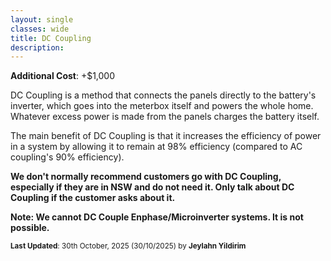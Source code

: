 ```yaml
---
layout: single
classes: wide
title: DC Coupling
description: 
---
```


**Additional Cost**: +$1,000

DC Coupling is a method that connects the panels directly to the battery's inverter, which goes into the meterbox itself and powers the whole home. Whatever excess power is made from the panels charges the battery itself.

The main benefit of DC Coupling is that it increases the efficiency of power in a system by allowing it to remain at 98% efficiency (compared to AC coupling's 90% efficiency).

**We don't normally recommend customers go with DC Coupling, especially if they are in NSW and do not need it. Only talk about DC Coupling if the customer asks about it.**

**Note: We cannot DC Couple Enphase/Microinverter systems. It is not possible.**

<sup>**Last Updated**: 30th October, 2025 (30/10/2025) by **Jeylahn Yildirim**</sup>
